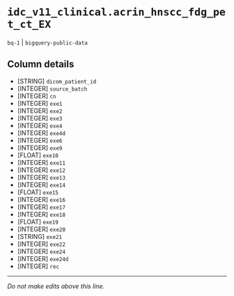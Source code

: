 # `idc_v11_clinical.acrin_hnscc_fdg_pet_ct_EX`
`bq-1` | `bigquery-public-data`

## Column details
* [STRING]    `dicom_patient_id`
* [INTEGER]   `source_batch`
* [INTEGER]   `cn`
* [INTEGER]   `exe1`
* [INTEGER]   `exe2`
* [INTEGER]   `exe3`
* [INTEGER]   `exe4`
* [INTEGER]   `exe4d`
* [INTEGER]   `exe6`
* [INTEGER]   `exe9`
* [FLOAT]     `exe10`
* [INTEGER]   `exe11`
* [INTEGER]   `exe12`
* [INTEGER]   `exe13`
* [INTEGER]   `exe14`
* [FLOAT]     `exe15`
* [INTEGER]   `exe16`
* [INTEGER]   `exe17`
* [INTEGER]   `exe18`
* [FLOAT]     `exe19`
* [INTEGER]   `exe20`
* [STRING]    `exe21`
* [INTEGER]   `exe22`
* [INTEGER]   `exe24`
* [INTEGER]   `exe24d`
* [INTEGER]   `rec`

-------------------------------------------------------------------------------
*Do not make edits above this line.*
